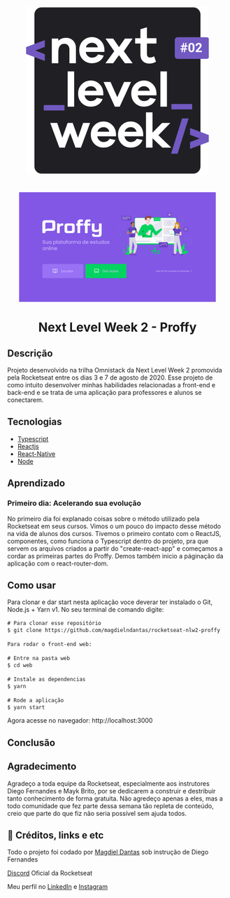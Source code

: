 <h1 align="center">
    <img alt="Next Level Week Logo" src="images/logo-nlw2.svg" />
    <br><br>
    <img alt="Desktop Proffy" height='250px' src="images/print-desktop.png"/>
    <br><br>
    Next Level Week 2 - Proffy
</h1>


## Descrição
Projeto desenvolvido na trilha Omnistack da Next Level Week 2 promovida pela Rocketseat entre os dias 3 e 7 de agosto de 2020. Esse projeto de como intuito desenvolver minhas habilidades relacionadas a front-end e back-end e se trata de uma aplicação para professores e alunos se conectarem.

## Tecnologias

- [Typescript]()
- [Reactjs]()
- [React-Native]()
- [Node]()

## Aprendizado

### Primeiro dia: Acelerando sua evolução

No primeiro dia foi explanado coisas sobre o método utilizado pela Rocketseat em seus cursos. Vimos o um pouco do impacto desse método na vida de alunos dos cursos. Tivemos o primeiro contato com o ReactJS, componentes, como funciona o Typescript dentro do projeto, pra que servem os arquivos criados a partir do "create-react-app" e começamos a cordar as primeiras partes do Proffy. Demos também inicio a páginação da aplicação com o react-router-dom.


## Como usar
Para clonar e dar start nesta aplicação voce deverar ter instalado o Git, Node.js + Yarn v1. No seu terminal de comando digite:

```
# Para clonar esse repositório
$ git clone https://github.com/magdielndantas/rocketseat-nlw2-proffy

Para rodar o front-end web:

# Entre na pasta web
$ cd web

# Instale as dependencias
$ yarn

# Rode a aplicação
$ yarn start
```
Agora acesse no navegador: http://localhost:3000

## Conclusão

## Agradecimento
Agradeço a toda equipe da Rocketseat, especialmente aos instrutores Diego Fernandes e Mayk Brito, por se dedicarem a construir e destribuir tanto conhecimento de forma gratuita. Não agredeço apenas a eles, mas a todo comunidade que fez parte dessa semana tão repleta de conteúdo, creio que parte do que fiz não seria possível sem ajuda todos.

## 📝 Créditos, links e etc
Todo o projeto foi codado por [Magdiel Dantas](https://www.linkedin.com/in/magdielndantas/) sob instrução de Diego Fernandes

[Discord](https://discordapp.com/invite/gCRAFhc) Oficial da Rocketseat

Meu perfil no [LinkedIn](https://www.linkedin.com/in/magdielndantas/) e [Instagram](https://www.instagram.com/magdielndantas/)